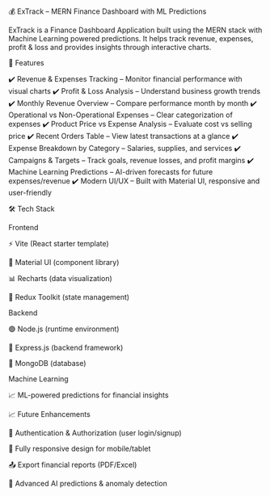 💰 ExTrack – MERN Finance Dashboard with ML Predictions

ExTrack is a Finance Dashboard Application built using the MERN stack with Machine Learning powered predictions.
It helps track revenue, expenses, profit & loss and provides insights through interactive charts.

🚀 Features

✔️ Revenue & Expenses Tracking – Monitor financial performance with visual charts
✔️ Profit & Loss Analysis – Understand business growth trends
✔️ Monthly Revenue Overview – Compare performance month by month
✔️ Operational vs Non-Operational Expenses – Clear categorization of expenses
✔️ Product Price vs Expense Analysis – Evaluate cost vs selling price
✔️ Recent Orders Table – View latest transactions at a glance
✔️ Expense Breakdown by Category – Salaries, supplies, and services
✔️ Campaigns & Targets – Track goals, revenue losses, and profit margins
✔️ Machine Learning Predictions – AI-driven forecasts for future expenses/revenue
✔️ Modern UI/UX – Built with Material UI, responsive and user-friendly

🛠️ Tech Stack

Frontend

⚡ Vite (React starter template)

🎨 Material UI (component library)

📊 Recharts (data visualization)

🔄 Redux Toolkit (state management)

Backend

🟢 Node.js (runtime environment)

🚀 Express.js (backend framework)

🍃 MongoDB (database)

Machine Learning

📈 ML-powered predictions for financial insights

📈 Future Enhancements

🔐 Authentication & Authorization (user login/signup)

📱 Fully responsive design for mobile/tablet

📤 Export financial reports (PDF/Excel)

🤖 Advanced AI predictions & anomaly detection
